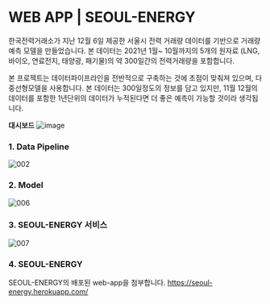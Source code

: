 # WEB APP | SEOUL-ENERGY

한국전력거래소가 지난 12월 6일 제공한 서울시 전력 거래량 데이터를 기반으로 거래량 예측 모델을 만들었습니다.
본 데이터는 2021년 1월~ 10월까지의 5개의 원자료 (LNG, 바이오, 연료전지, 태양광, 패기물)의 약 300일간의 전력거래량을 포함합니다.

본 프로젝트는 데이터파이프라인을 전반적으로 구축하는 것에 초점이 맞춰져 있으며, 
다중선형모델을 사용합니다.
본 데이터는 300일정도의 정보를 담고 있지만, 11월 12월의 데이터를 포함한 1년단위의 데이터가 누적된다면 더 좋은 예측이 가능할 것이라 생각됩니다.

**대시보드**
![image](https://user-images.githubusercontent.com/89770691/159124902-a4e7a92c-4288-469c-b72c-87d281dd050b.png)

### 1. Data Pipeline
![002](https://user-images.githubusercontent.com/89770691/145943757-6206033a-e9af-46dc-87dd-c33a26bdb413.jpg)

### 2. Model
![006](https://user-images.githubusercontent.com/89770691/145943998-c5e4cbd9-b705-4277-a9a1-23aef7deff36.jpg)

### 3. SEOUL-ENERGY 서비스
![007](https://user-images.githubusercontent.com/89770691/145944191-2bececfa-7340-461f-8664-a7ae072b198e.jpg)

### 4. SEOUL-ENERGY
SEOUL-ENERGY의 배포된 web-app을 첨부합니다.
https://seoul-energy.herokuapp.com/
